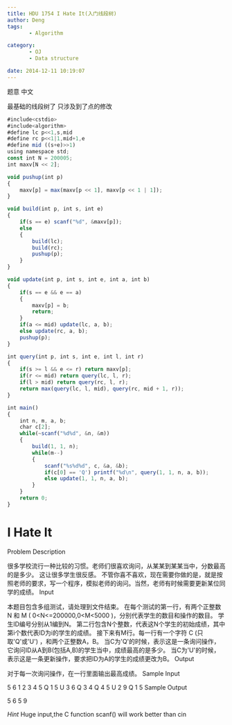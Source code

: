 ```yaml
---
title: HDU 1754 I Hate It(入门线段树)
author: Deng
tags: 
       - Algorithm

category: 
       - OJ
       - Data structure

date: 2014-12-11 10:19:07
---
```

题意 中文

最基础的线段树了 只涉及到了点的修改

```js 
#include<cstdio>
#include<algorithm>
#define lc p<<1,s,mid
#define rc p<<1|1,mid+1,e
#define mid ((s+e)>>1)
using namespace std;
const int N = 200005;
int maxv[N << 2];

void pushup(int p)
{
    maxv[p] = max(maxv[p << 1], maxv[p << 1 | 1]);
}

void build(int p, int s, int e)
{
    if(s == e) scanf("%d", &maxv[p]);
    else
    {
        build(lc);
        build(rc);
        pushup(p);
    }
}

void update(int p, int s, int e, int a, int b)
{
    if(s == e && e == a)
    {
        maxv[p] = b;
        return;
    }
    if(a <= mid) update(lc, a, b);
    else update(rc, a, b);
    pushup(p);
}

int query(int p, int s, int e, int l, int r)
{
    if(s >= l && e <= r) return maxv[p];
    if(r <= mid) return query(lc, l, r);
    if(l > mid) return query(rc, l, r);
    return max(query(lc, l, mid), query(rc, mid + 1, r));
}

int main()
{
    int n, m, a, b;
    char c[2];
    while(~scanf("%d%d", &n, &m))
    {
        build(1, 1, n);
        while(m--)
        {
            scanf("%s%d%d", c, &a, &b);
            if(c[0] == 'Q') printf("%d\n", query(1, 1, n, a, b));
            else update(1, 1, n, a, b);
        }
    }
    return 0;
}
```

# I Hate It

Problem Description

很多学校流行一种比较的习惯。老师们很喜欢询问，从某某到某某当中，分数最高的是多少。
这让很多学生很反感。
不管你喜不喜欢，现在需要你做的是，就是按照老师的要求，写一个程序，模拟老师的询问。当然，老师有时候需要更新某位同学的成绩。
Input

本题目包含多组测试，请处理到文件结束。
在每个测试的第一行，有两个正整数 N 和 M ( 0<N<=200000,0<M<5000 )，分别代表学生的数目和操作的数目。
学生ID编号分别从1编到N。
第二行包含N个整数，代表这N个学生的初始成绩，其中第i个数代表ID为i的学生的成绩。
接下来有M行。每一行有一个字符 C (只取'Q'或'U') ，和两个正整数A，B。
当C为'Q'的时候，表示这是一条询问操作，它询问ID从A到B(包括A,B)的学生当中，成绩最高的是多少。
当C为'U'的时候，表示这是一条更新操作，要求把ID为A的学生的成绩更改为B。
Output

对于每一次询问操作，在一行里面输出最高成绩。
Sample Input

5 6 1 2 3 4 5 Q 1 5 U 3 6 Q 3 4 Q 4 5 U 2 9 Q 1 5
Sample Output

5 6 5 9

*Hint* Huge input,the C function scanf() will work better than cin